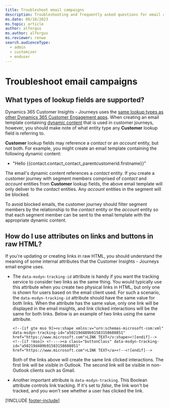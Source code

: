 ```yaml
---
title: Troubleshoot email campaigns
description: Troubleshooting and frequently asked questions for email campaigns in Dynamics 365 Customer Insights - Journeys.
ms.date: 08/18/2023
ms.topic: article
author: alfergus
ms.author: alfergus
ms.reviewer: renwe
search.audienceType: 
  - admin
  - customizer
  - enduser
---
```


# Troubleshoot email campaigns

## What types of lookup fields are supported?

Dynamics 365 Customer Insights - Journeys uses the [same lookup types as other Dynamics 365 Customer Engagement apps](/dynamics365/customerengagement/on-premises/customize/types-of-fields#different-types-of-lookups). When creating an email template containing [dynamic content](dynamic-email-content.md) that is used in customer journeys, however, you should make note of what entity type any **Customer** lookup field is referring to.

**Customer** lookup fields may reference a *contact* or an *account* entity, but not both. For example, you might create an email template containing the following dynamic content:
- "Hello {{contact.contact_contact_parentcustomerid.firstname}}”

The email's dynamic content references a *contact* entity. If you create a customer journey with segment members comprised of *contact* and *account* entities from **Customer** lookup fields, the above email template will only deliver to the *contact* entities. Any *account* entities in the segment will be blocked. 

To avoid blocked emails, the customer journey should filter segment members by the relationship to the *contact* entity or the *account* entity so that each segment member can be sent to the email template with the appropriate dynamic content.

## How do I use attributes on links and buttons in raw HTML?

If you're updating or creating links in raw HTML, you should understand the meaning of some internal attributes that the Customer Insights - Journeys email engine uses.

- The `data-msdyn-tracking-id` attribute is handy if you want the tracking service to consider two links as the same thing. You would typically use this attribute when you create two physical links in HTML, but only one is shown for users based on the email client used. For such a scenario, the `data-msdyn-tracking-id` attribute should have the same value for both links. When the attribute has the same value, only one link will be displayed in the email insights, and link clicked interactions will be the same for both links. Below is an example of two links using the same attribute.

    ```
    <!--[if gte mso 9]><v:shape xmlns:v="urn:schemas-microsoft-com:vml" data-msdyn-tracking-id="a50219d489b91583158608851" href="https://www.microsoft.com">LINK TEXT</v:shape><![endif]-->
    <!--[if !mso]> <!----><a class="buttonClass" data-msdyn-tracking-id="a50219d489b91583158608851" href="https://www.microsoft.com">LINK TEXT</a><!--<![endif]-->
    ```

    Both of the links above will create the same link clicked interactions. The first link will be visible in Outlook. The second link will be visible in non-Outlook clients such as Gmail.

- Another important attribute is `data-msdyn-tracking`. This Boolean attribute controls link tracking. If it's set to *false*, the link won't be tracked, and you won't see whether a user has clicked the link.

[!INCLUDE [footer-include](./includes/footer-banner.md)]
